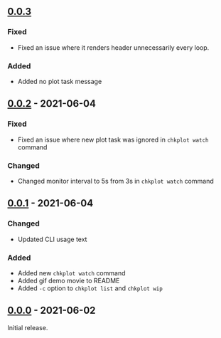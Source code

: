 ## [0.0.3]
### Fixed
- Fixed an issue where it renders header unnecessarily every loop.

### Added
- Added no plot task message

## [0.0.2] - 2021-06-04
### Fixed
- Fixed an issue where new plot task was ignored in `chkplot watch` command

### Changed
- Changed monitor interval to 5s from 3s in `chkplot watch` command

## [0.0.1] - 2021-06-04
### Changed
- Updated CLI usage text

### Added
- Added new `chkplot watch` command
- Added gif demo movie to README
- Added `-c` option to `chkplot list` and `chkplot wip`

## [0.0.0] - 2021-06-02
Initial release.

<!-- [Unreleased]: https://github.com/Chia-Mine/chia-agent/compare/v0.0.1...v0.0.2 -->
[0.0.3]: https://github.com/Chia-Mine/plot-log-analyzer/compare/v0.0.2...v0.0.3
[0.0.2]: https://github.com/Chia-Mine/plot-log-analyzer/compare/v0.0.1...v0.0.2
[0.0.1]: https://github.com/Chia-Mine/plot-log-analyzer/compare/v0.0.0...v0.0.1
[0.0.0]: https://github.com/Chia-Mine/plot-log-analyzer/releases/tag/v0.0.0
